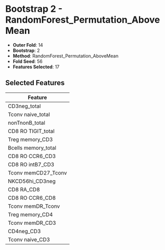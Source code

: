 # Bootstrap 2 - RandomForest_Permutation_AboveMean

- **Outer Fold**: 14
- **Bootstrap**: 2
- **Method**: RandomForest_Permutation_AboveMean
- **Fold Seed**: 56
- **Features Selected**: 17

## Selected Features

| Feature |
|---------|
| CD3neg_total |
| Tconv naive_total |
| nonTnonB_total |
| CD8 RO TIGIT_total |
| Treg memory_CD3 |
| Bcells memory_total |
| CD8 RO CCR6_CD3 |
| CD8 RO intB7_CD3 |
| Tconv memCD27_Tconv |
| NKCD56hi_CD3neg |
| CD8 RA_CD8 |
| CD8 RO CCR6_CD8 |
| Tconv memDR_Tconv |
| Treg memory_CD4 |
| Tconv memDR_CD3 |
| CD4neg_CD3 |
| Tconv naive_CD3 |
